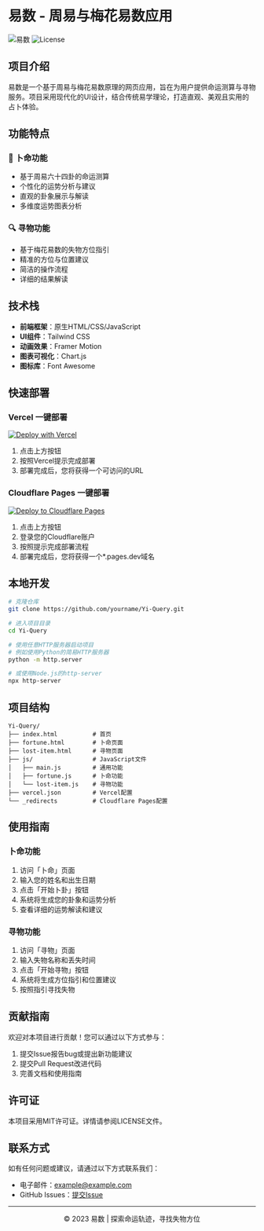 # 易数 - 周易与梅花易数应用

![易数](https://img.shields.io/badge/易数-v1.0-cyan)
![License](https://img.shields.io/badge/license-MIT-blue)

## 项目介绍

易数是一个基于周易与梅花易数原理的网页应用，旨在为用户提供命运测算与寻物服务。项目采用现代化的UI设计，结合传统易学理论，打造直观、美观且实用的占卜体验。

## 功能特点

### 🔮 卜命功能

- 基于周易六十四卦的命运测算
- 个性化的运势分析与建议
- 直观的卦象展示与解读
- 多维度运势图表分析

### 🔍 寻物功能

- 基于梅花易数的失物方位指引
- 精准的方位与位置建议
- 简洁的操作流程
- 详细的结果解读

## 技术栈

- **前端框架**：原生HTML/CSS/JavaScript
- **UI组件**：Tailwind CSS
- **动画效果**：Framer Motion
- **图表可视化**：Chart.js
- **图标库**：Font Awesome

## 快速部署

### Vercel 一键部署

[![Deploy with Vercel](https://vercel.com/button)](https://vercel.com/new/clone?repository-url=https%3A%2F%2Fgithub.com%2FDeepFog-ORG%2FYi-Query)

1. 点击上方按钮
2. 按照Vercel提示完成部署
3. 部署完成后，您将获得一个可访问的URL

### Cloudflare Pages 一键部署

[![Deploy to Cloudflare Pages](https://deploy.workers.cloudflare.com/button)](https://deploy.workers.cloudflare.com/?url=https://github.com/DeepFog-ORG/Yi-Query)

1. 点击上方按钮
2. 登录您的Cloudflare账户
3. 按照提示完成部署流程
4. 部署完成后，您将获得一个*.pages.dev域名

## 本地开发

```bash
# 克隆仓库
git clone https://github.com/yourname/Yi-Query.git

# 进入项目目录
cd Yi-Query

# 使用任意HTTP服务器启动项目
# 例如使用Python的简易HTTP服务器
python -m http.server

# 或使用Node.js的http-server
npx http-server
```

## 项目结构

```
Yi-Query/
├── index.html          # 首页
├── fortune.html        # 卜命页面
├── lost-item.html      # 寻物页面
├── js/                 # JavaScript文件
│   ├── main.js         # 通用功能
│   ├── fortune.js      # 卜命功能
│   └── lost-item.js    # 寻物功能
├── vercel.json         # Vercel配置
└── _redirects          # Cloudflare Pages配置
```

## 使用指南

### 卜命功能

1. 访问「卜命」页面
2. 输入您的姓名和出生日期
3. 点击「开始卜卦」按钮
4. 系统将生成您的卦象和运势分析
5. 查看详细的运势解读和建议

### 寻物功能

1. 访问「寻物」页面
2. 输入失物名称和丢失时间
3. 点击「开始寻物」按钮
4. 系统将生成方位指引和位置建议
5. 按照指引寻找失物

## 贡献指南

欢迎对本项目进行贡献！您可以通过以下方式参与：

1. 提交Issue报告bug或提出新功能建议
2. 提交Pull Request改进代码
3. 完善文档和使用指南

## 许可证

本项目采用MIT许可证。详情请参阅LICENSE文件。

## 联系方式

如有任何问题或建议，请通过以下方式联系我们：

- 电子邮件：example@example.com
- GitHub Issues：[提交Issue](https://github.com/yourname/Yi-Query/issues)

---

<p align="center">© 2023 易数 | 探索命运轨迹，寻找失物方位</p>
